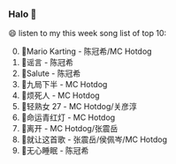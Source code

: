 

### Halo 👋

😄 listen to my this week song list of top 10:

0. 🌈Mario Karting - 陈冠希/MC Hotdog
1. 🌈谣言 - 陈冠希
2. 🌈Salute - 陈冠希
3. 🌈九局下半 - MC Hotdog
4. 🌈烦死人 - MC Hotdog
5. 🌈轻熟女 27 - MC Hotdog/关彦淳
6. 🌈命运青红灯 - MC Hotdog
7. 🌈离开 - MC Hotdog/张震岳
8. 🌈就让这首歌 - 张震岳/侯佩岑/MC Hotdog
9. 🌈无心睡眠 - 陈冠希

